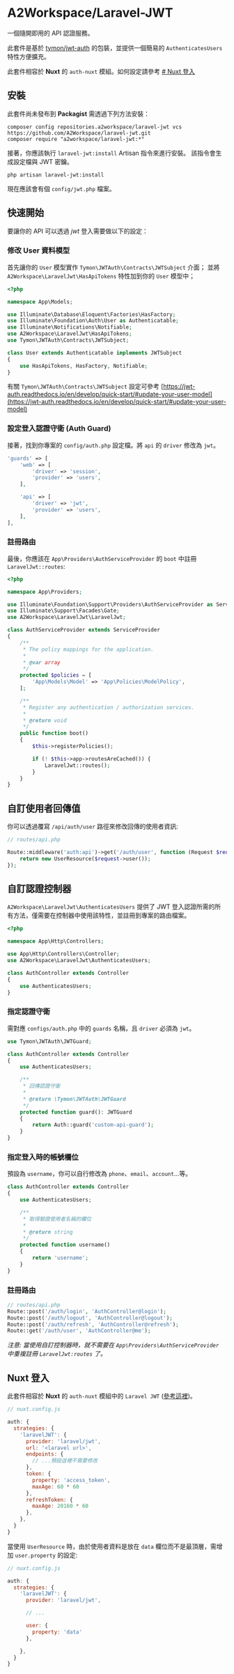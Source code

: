 # A2Workspace/Laravel-JWT

一個隨開即用的 API 認證服務。

此套件是基於 [tymon/jwt-auth](https://github.com/tymondesigns/jwt-auth) 的包裝，並提供一個簡易的 `AuthenticatesUsers` 特性方便擴充。

此套件相容於 **Nuxt** 的 `auth-nuxt` 模組。如何設定請參考 [# Nuxt 登入](#Nuxt-登入)


## 安裝
此套件尚未發布到 **Packagist** 需透過下列方法安裝：

```
composer config repositories.a2workspace/laravel-jwt vcs https://github.com/A2Workspace/laravel-jwt.git
composer require "a2workspace/laravel-jwt:*"
```

接著，你應該執行 `laravel-jwt:install` Artisan 指令來進行安裝。
該指令會生成設定檔與 JWT 密鑰。

```
php artisan laravel-jwt:install
```

現在應該會有個 `config/jwt.php` 檔案。


## 快速開始

要讓你的 API 可以透過 *jwt* 登入需要做以下的設定：


### 修改 User 資料模型

首先讓你的 `User` 模型實作 `Tymon\JWTAuth\Contracts\JWTSubject` 介面；
並將 `A2Workspace\LaravelJwt\HasApiTokens` 特性加到你的 `User` 模型中；

```php
<?php

namespace App\Models;

use Illuminate\Database\Eloquent\Factories\HasFactory;
use Illuminate\Foundation\Auth\User as Authenticatable;
use Illuminate\Notifications\Notifiable;
use A2Workspace\LaravelJwt\HasApiTokens;
use Tymon\JWTAuth\Contracts\JWTSubject;

class User extends Authenticatable implements JWTSubject
{
    use HasApiTokens, HasFactory, Notifiable;
}
```
有關 `Tymon\JWTAuth\Contracts\JWTSubject` 設定可參考 [https://jwt-auth.readthedocs.io/en/develop/quick-start/#update-your-user-model](https://jwt-auth.readthedocs.io/en/develop/quick-start/#update-your-user-model)


### 設定登入認證守衛 (Auth Guard)

接著，找到你專案的 `config/auth.php` 設定檔。將 `api` 的 `driver` 修改為 `jwt`。

```php
'guards' => [
    'web' => [
        'driver' => 'session',
        'provider' => 'users',
    ],

    'api' => [
        'driver' => 'jwt',
        'provider' => 'users',
    ],
],
```

### 註冊路由

最後，你應該在 `App\Providers\AuthServiceProvider` 的 `boot` 中註冊 `LaravelJwt::routes`:

```php
<?php

namespace App\Providers;

use Illuminate\Foundation\Support\Providers\AuthServiceProvider as ServiceProvider;
use Illuminate\Support\Facades\Gate;
use A2Workspace\LaravelJwt\LaravelJwt;

class AuthServiceProvider extends ServiceProvider
{
    /**
     * The policy mappings for the application.
     *
     * @var array
     */
    protected $policies = [
        'App\Models\Model' => 'App\Policies\ModelPolicy',
    ];

    /**
     * Register any authentication / authorization services.
     *
     * @return void
     */
    public function boot()
    {
        $this->registerPolicies();

        if (! $this->app->routesAreCached()) {
            LaravelJwt::routes();
        }
    }
}
```

## 自訂使用者回傳值

你可以透過覆寫 `/api/auth/user` 路徑來修改回傳的使用者資訊:

```php
// routes/api.php

Route::middleware('auth:api')->get('/auth/user', function (Request $request) {
    return new UserResource($request->user());
});

```

## 自訂認證控制器

`A2Workspace\LaravelJwt\AuthenticatesUsers` 提供了 JWT 登入認證所需的所有方法，僅需要在控制器中使用該特性，並註冊到專案的路由檔案。

```php
<?php

namespace App\Http\Controllers;

use App\Http\Controllers\Controller;
use A2Workspace\LaravelJwt\AuthenticatesUsers;

class AuthController extends Controller
{
    use AuthenticatesUsers;
}
```

### 指定認證守衛

需對應 `configs/auth.php` 中的 `guards` 名稱，且 `driver` 必須為 `jwt`。

```php
use Tymon\JWTAuth\JWTGuard;

class AuthController extends Controller
{
    use AuthenticatesUsers;

    /**
     * 回傳認證守衛
     *
     * @return \Tymon\JWTAuth\JWTGuard
     */
    protected function guard(): JWTGuard
    {
        return Auth::guard('custom-api-guard');
    }
}
```

### 指定登入時的帳號欄位

預設為 `username`，你可以自行修改為 `phone`、`email`、`account`...等。

```php
class AuthController extends Controller
{
    use AuthenticatesUsers;

    /**
     * 取得驗證使用者名稱的欄位
     *
     * @return string
     */
    protected function username()
    {
        return 'username';
    }
}
```

### 註冊路由

```php
// routes/api.php
Route::post('/auth/login', 'AuthController@login');
Route::post('/auth/logout', 'AuthController@logout');
Route::post('/auth/refresh', 'AuthController@refresh');
Route::get('/auth/user', 'AuthController@me');
```

*注意: 當使用自訂控制器時，就不需要在 `App\Providers\AuthServiceProvider` 中重複註冊 `LaravelJwt:routes` 了。*

## Nuxt 登入

此套件相容於 **Nuxt** 的 `auth-nuxt` 模組中的 `Laravel JWT` ([參考這裡](https://auth.nuxtjs.org/providers/laravel-jwt))。

```js
// nuxt.config.js 

auth: {
  strategies: {
    'laravelJWT': {
      provider: 'laravel/jwt',
      url: '<laravel url>',
      endpoints: {
        // ...預設這裡不需要修改
      },
      token: {
        property: 'access_token',
        maxAge: 60 * 60
      },
      refreshToken: {
        maxAge: 20160 * 60
      },
    },
  }
}
```

當使用 `UserResource` 時，由於使用者資料是放在 `data` 欄位而不是最頂層，需增加 `user.property` 的設定:

```js
// nuxt.config.js 

auth: {
  strategies: {
    'laravelJWT': {
      provider: 'laravel/jwt',

      // ...  

      user: {
        property: 'data'
      },

    },
  }
}
```
